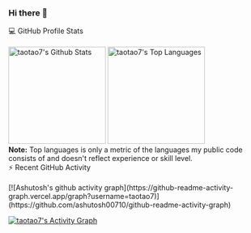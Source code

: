 ### Hi there 👋

<!-- https://github.com/anuraghazra/github-readme-stats -->
  <summary>💻 GitHub Profile Stats</summary>
  <br/>
    <a href="https://github.com/anuraghazra/github-readme-stats"><img alt="taotao7's Github Stats" src="https://github-readme-stats.vercel.app/api?username=taotao7&show_icons=true&count_private=true&theme=react&hide_border=true&bg_color=1F222E&title_color=F85D7F&icon_color=F8D866" height="192px"/></a>
  <a href="https://github.com/anuraghazra/github-readme-stats"><img alt="taotao7's Top Languages" src="https://github-readme-stats.vercel.app/api/top-langs/?username=taotao7&langs_count=8&layout=compact&theme=react&hide_border=true&bg_color=1F222E&title_color=F85D7F&icon_color=F8D866" height="192px"/></a>
  <br/>
  <b>Note:</b> Top languages is only a metric of the languages my public code consists of and doesn't reflect experience or skill level.

<!-- https://github.com/ashutosh00710/github-readme-activity-graph -->
  <summary>⚡ Recent GitHub Activity</summary>
  <br/>
  [![Ashutosh's github activity graph](https://github-readme-activity-graph.vercel.app/graph?username=taotao7)](https://github.com/ashutosh00710/github-readme-activity-graph)
  
   <a href="https://github.com/ashutosh00710/github-readme-activity-graph"><img alt="taotao7's Activity Graph" src="https://activity-graph.herokuapp.com/graph?username=taotao7&custom_title=taotao7's%20Contribution%20Graph&bg_color=1F222E&color=F8D866&line=F85D7F&point=FFFFFF&hide_border=true" /></a>
  <br/>
